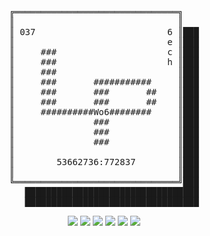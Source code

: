 <pre align="center">
╔═══════════════════════════════╗   
║                               ║   
║ 037                         6 ║███
║                             e ║███
║     ###                     c ║███
║     ###                     h ║███
║     ###                       ║███
║     ###       ###########     ║███
║     ###       ###       ##    ║███
║     ###       ###       ##    ║███
║     ##########Wo6########     ║███
║               ###             ║███
║               ###             ║███
║               ###             ║███
║                               ║███
║        53662736:772837        ║███
║                               ║███
╚═══════════════════════════════╝███
   █████████████████████████████████
   █████████████████████████████████
</pre>
<div align="center"><img src="https://img.shields.io/badge/L-5-green"> <img src="https://img.shields.io/badge/S-7-teal"> <img src="https://img.shields.io/badge/H-4-purple"> <img src="https://img.shields.io/badge/N-6-white"> <img src="https://img.shields.io/badge/K-5-blue"> <img src="https://img.shields.io/badge/E-3-orange"></div>

